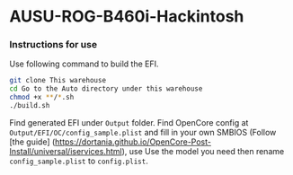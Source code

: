 # AUSU-ROG-B460i-Hackintosh


### Instructions for use
Use following command to build the EFI.


```bash
git clone This warehouse
cd Go to the Auto directory under this warehouse
chmod +x **/*.sh
./build.sh
```
Find generated EFI under `Output` folder. Find OpenCore config at `Output/EFI/OC/config_sample.plist` and fill in your own SMBIOS (Follow [the guide]
(https://dortania.github.io/OpenCore-Post-Install/universal/iservices.html), use Use the model you need then rename `config_sample.plist` to `config.plist`.
